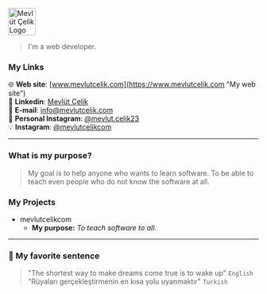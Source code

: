 <a href="https://www.mevlutcelik.com" title="Mevlüt Çelik"><img src="https://www.mevlutcelik.com/assets/images/logo/background_logo/logoLight_backgroundPrimary.png" alt="Mevlüt Çelik Logo" width="55"/></a>
> I'm a web developer.
### My Links
🌐 **Web site**: [www.mevlutcelik.com](https://www.mevlutcelik.com "My web site")<br/>
💼 **Linkedin**: [Mevlüt Çelik](https://www.linkedin.com/in/mevlutcelikcom "My linkedin page: Mevlüt Çelik")<br/>
💼 **E-mail**: [info@mevlutcelik.com](mailto:info@mevlutcelik.com "My e-mail adress: info@mevlutcelik.com")<br/>
🧑 **Personal Instagram**: [@mevlut.celik23](https://www.instagram.com/mevlut.celik23 "My personal instagram : @mevlut.celik23")<br/>
💡 **Instagram**: [@mevlutcelikcom](https://www.instagram.com/mevlutcelikcom "My instagram page: @mevlutcelikcom")
***
### What is my purpose?
> My goal is to help anyone who wants to learn software. To be able to teach even people who do not know the software at all.
### My Projects
* mevlutcelikcom
    * **My purpose:** *To teach software to all.* 
***
### 🎈 My favorite sentence
> "The shortest way to make dreams come true is to wake up" `English`<br/>
> "Rüyaları gerçekleştirmenin en kısa yolu uyanmaktır" `Turkish`
